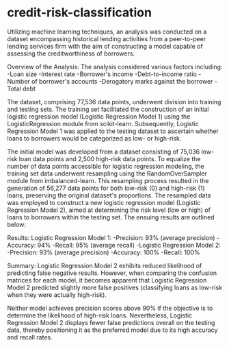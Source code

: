 # credit-risk-classification

Utilizing machine learning techniques, an analysis was conducted on a dataset encompassing historical lending activities from a peer-to-peer lending services firm with the aim of constructing a model capable of assessing the creditworthiness of borrowers.

Overview of the Analysis:
The analysis considered various factors including:
-Loan size
-Interest rate
-Borrower's income
-Debt-to-income ratio
-Number of borrower's accounts
-Derogatory marks against the borrower
-Total debt

The dataset, comprising 77,536 data points, underwent division into training and testing sets. The training set facilitated the construction of an initial logistic regression model (Logistic Regression Model 1) using the LogisticRegression module from scikit-learn. Subsequently, Logistic Regression Model 1 was applied to the testing dataset to ascertain whether loans to borrowers would be categorized as low- or high-risk.

The initial model was developed from a dataset consisting of 75,036 low-risk loan data points and 2,500 high-risk data points. To equalize the number of data points accessible for logistic regression modeling, the training set data underwent resampling using the RandomOverSampler module from imbalanced-learn. This resampling process resulted in the generation of 56,277 data points for both low-risk (0) and high-risk (1) loans, preserving the original dataset's proportions.
The resampled data was employed to construct a new logistic regression model (Logistic Regression Model 2), aimed at determining the risk level (low or high) of loans to borrowers within the testing set. The ensuing results are outlined below:

Results:
Logistic Regression Model 1:
-Precision: 93% (average precision)
-Accuracy: 94%
-Recall: 95% (average recall)
-Logistic Regression Model 2:
-Precision: 93% (average precision)
-Accuracy: 100%
-Recall: 100%

Summary:
Logistic Regression Model 2 exhibits reduced likelihood of predicting false negative results. However, when comparing the confusion matrices for each model, it becomes apparent that Logistic Regression Model 2 predicted slightly more false positives (classifying loans as low-risk when they were actually high-risk).

Neither model achieves precision scores above 90% if the objective is to determine the likelihood of high-risk loans. Nevertheless, Logistic Regression Model 2 displays fewer false predictions overall on the testing data, thereby positioning it as the preferred model due to its high accuracy and recall rates.